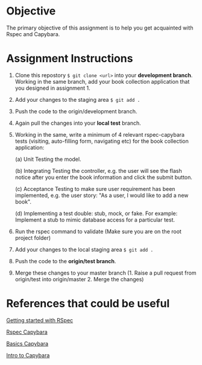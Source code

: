 # Objective
The primary objective of this assignment is to help you get acquainted with Rspec and Capybara.

# Assignment Instructions
1. Clone this repostory ```$ git clone <url>``` into your **development branch**. Working in the same branch, add your book collection application that you designed in assignment 1.
2. Add your changes to the staging area ```$ git add .```
3. Push the code to the origin/development branch.
4. Again pull the changes into your **local test** branch.
5. Working in the same, write a minimum of 4 relevant rspec-capybara tests (visiting, auto-filling form, navigating etc) for the book collection application:

      (a) Unit Testing the model.
 
      (b) Integrating Testing the controller, e.g. the user will see the flash notice after you enter the book information and click the submit button.
 
      (c) Acceptance Testing to make sure user requirement has been implemented, e.g. the user story: "As a user, I would like to add a new book".
 
      (d) Implementing a test double: stub, mock, or fake. For example: Implement a stub to mimic database access for a particular test.
 
6. Run the rspec command to validate (Make sure you are on the root project folder)
7. Add your changes to the local staging area ```$ git add .```
8. Push the code to the **origin/test branch**.
9. Merge these changes to your master branch (1. Raise a pull request from origin/test into origin/master 2. Merge the changes)
  
# References that could be useful
[Getting started with RSpec](https://semaphoreci.com/community/tutorials/getting-started-with-rspec)

[Rspec Capybara](https://www.codewithjason.com/rails-testing-hello-world-using-rspec-capybara/)

[Basics Capybara](https://www.sitepoint.com/basics-capybara-improving-tests/)

[Intro to Capybara](https://learn.co/lessons/intro-to-capybara)
